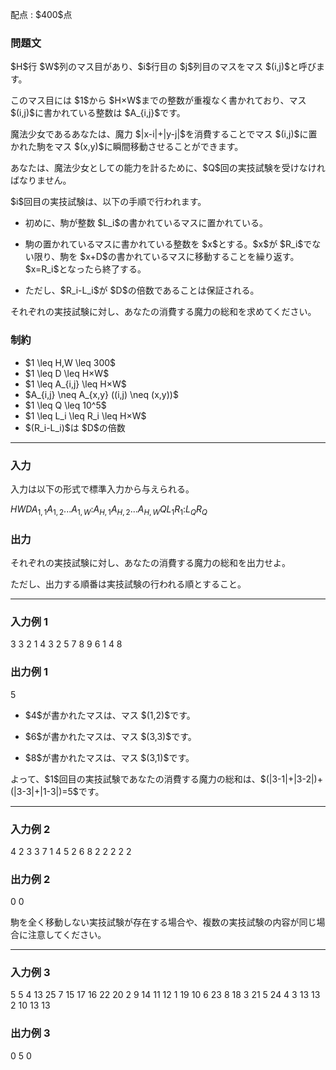 
<div>

<span>

<span>

<p>
配点 : $400$点
</p>

<div>

<section>

### **問題文**

<p>
$H$行 $W$列のマス目があり、$i$行目の $j$列目のマスをマス $(i,j)$と呼びます。
</p>

<p>
このマス目には $1$から $H×W$までの整数が重複なく書かれており、マス $(i,j)$に書かれている整数は $A_{i,j}$です。
</p>

<p>
魔法少女であるあなたは、魔力 $|x-i|+|y-j|$を消費することでマス $(i,j)$に置かれた駒をマス $(x,y)$に瞬間移動させることができます。
</p>

<p>
あなたは、魔法少女としての能力を計るために、$Q$回の実技試験を受けなければなりません。
</p>

<p>
$i$回目の実技試験は、以下の手順で行われます。
</p>

<ul>

<li>

<p>
初めに、駒が整数 $L_i$の書かれているマスに置かれている。
</p>

</li>

<li>

<p>
駒の置かれているマスに書かれている整数を $x$とする。$x$が $R_i$でない限り、駒を $x+D$の書かれているマスに移動することを繰り返す。$x=R_i$となったら終了する。
</p>

</li>

<li>

<p>
ただし、$R_i-L_i$が $D$の倍数であることは保証される。
</p>

</li>

</ul>

<p>
それぞれの実技試験に対し、あなたの消費する魔力の総和を求めてください。
</p>

</section>

</div>

<div>

<section>

### **制約**

<ul>

<li>
$1 \leq H,W \leq 300$
</li>

<li>
$1 \leq D \leq H×W$
</li>

<li>
$1 \leq A_{i,j} \leq H×W$
</li>

<li>
$A_{i,j} \neq A_{x,y} ((i,j) \neq (x,y))$
</li>

<li>
$1 \leq Q \leq 10^5$
</li>

<li>
$1 \leq L_i \leq R_i \leq H×W$
</li>

<li>
$(R_i-L_i)$は $D$の倍数
</li>

</ul>

</section>

</div>

---

<div>

<div>

<section>

### **入力**

<p>
入力は以下の形式で標準入力から与えられる。
</p>

<div>

$H$$W$$D$$A_{1,1}$$A_{1,2}$$...$$A_{1,W}$$:$$A_{H,1}$$A_{H,2}$$...$$A_{H,W}$$Q$$L_1$$R_1$$:$$L_Q$$R_Q$
</div>

</section>

</div>

<div>

<section>

### **出力**

<p>
それぞれの実技試験に対し、あなたの消費する魔力の総和を出力せよ。
</p>

<p>
ただし、出力する順番は実技試験の行われる順とすること。
</p>

</section>

</div>

</div>

---

<div>

<section>

### **入力例 1**

<div>

3 3 2
1 4 3
2 5 7
8 9 6
1
4 8

</div>

</section>

</div>

<div>

<section>

### **出力例 1**

<div>

5

</div>

<ul>

<li>

<p>
$4$が書かれたマスは、マス $(1,2)$です。
</p>

</li>

<li>

<p>
$6$が書かれたマスは、マス $(3,3)$です。
</p>

</li>

<li>

<p>
$8$が書かれたマスは、マス $(3,1)$です。
</p>

</li>

</ul>

<p>
よって、$1$回目の実技試験であなたの消費する魔力の総和は、$(|3-1|+|3-2|)+(|3-3|+|1-3|)=5$です。
</p>

</section>

</div>

---

<div>

<section>

### **入力例 2**

<div>

4 2 3
3 7
1 4
5 2
6 8
2
2 2
2 2

</div>

</section>

</div>

<div>

<section>

### **出力例 2**

<div>

0
0

</div>

<p>
駒を全く移動しない実技試験が存在する場合や、複数の実技試験の内容が同じ場合に注意してください。
</p>

</section>

</div>

---

<div>

<section>

### **入力例 3**

<div>

5 5 4
13 25 7 15 17
16 22 20 2 9
14 11 12 1 19
10 6 23 8 18
3 21 5 24 4
3
13 13
2 10
13 13

</div>

</section>

</div>

<div>

<section>

### **出力例 3**

<div>

0
5
0

</div>

</section>

</div>

</span>

</span>

</div>
